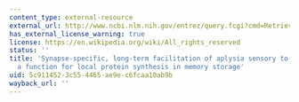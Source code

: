 ```yaml
---
content_type: external-resource
external_url: http://www.ncbi.nlm.nih.gov/entrez/query.fcgi?cmd=Retrieve&db=PubMed&dopt=Citation&list_uids=9428516
has_external_license_warning: true
license: https://en.wikipedia.org/wiki/All_rights_reserved
status: ''
title: 'Synapse-specific, long-term facilitation of aplysia sensory to motor synapses:
  a function for local protein synthesis in memory storage'
uid: 5c911452-3c55-4465-ae9e-c6fcaa10ab9b
wayback_url: ''
---
```

